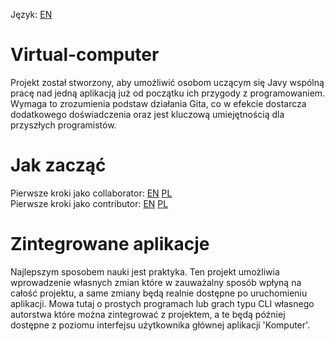 Język: [EN](../README.md)
# Virtual-computer

Projekt został stworzony, aby umożliwić osobom uczącym się Javy wspólną pracę nad jedną aplikacją już od początku ich przygody z programowaniem. <br>
Wymaga to zrozumienia podstaw działania Gita, co w efekcie dostarcza dodatkowego doświadczenia oraz jest kluczową umiejętnością dla przyszłych programistów.


#  Jak zacząć

Pierwsze kroki jako collaborator:  [EN](instructions/howToStart/collaboratorHowToStart-en.md) [PL](instructions/howToStart/collaboratorHowToStart-pl.md) <br>
Pierwsze kroki jako contributor: [EN](instructions/howToStart/contributorHowToStart-en.md) [PL](instructions/howToStart/contributorHowToStart-en.md)

# Zintegrowane aplikacje

Najlepszym sposobem nauki jest praktyka. Ten projekt umożliwia wprowadzenie własnych zmian które w zauważalny sposób wpłyną na całość projektu, a same
zmiany będą realnie dostępne po uruchomieniu aplikacji. Mowa tutaj o prostych programach lub grach typu CLI własnego autorstwa które można zintegrować
z projektem, a te będą później dostępne z poziomu interfejsu użytkownika głównej aplikacji 'Komputer'.
